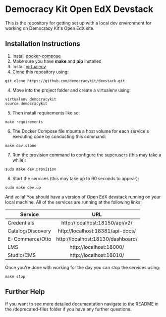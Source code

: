 # Democracy Kit Open EdX Devstack

This is the repository for getting set up with a local dev environment for working on Democracy Kit's Open EdX site.

## Installation Instructions

1. Install [docker-compose](https://docs.docker.com/compose/install/)
2. Make sure you have **make** and **pip** installed
4. Install [virtualenv](http://docs.python-guide.org/en/latest/dev/virtualenvs/#lower-level-virtualenv)
3. Clone this repository using:
  ```
  git clone https://github.com/democracykit/devstack.git
  ```
4. Move into the project folder and create a virtualenv using:
  ```
  virtualenv democracykit
  source democracykit
  ```
5. Then install requirements like so:
  ```
  make requirements
  ```
6. The Docker Compose file mounts a host volume for each service's executing code by conducting this command:
  ```
  make dev.clone
  ```
7. Run the provision command to configure the superusers (this may take a while):
  ```
  sudo make dev.provision
  ```
8. Start the services (this may take up to 60 seconds to appear):
  ```
  sudo make dev.up
  ```

And voila! You should have a version of Open EdX devstack running on your local machine. All of the services are running at the following links:

| Service             | URL                                 |
|---------------------|:------------------------------------:|
| Credentials         | http://localhost:18150/api/v2/      |
| Catalog/Discovery   | http://localhost:18381/api-docs/    |
| E-Commerce/Otto     | http://localhost:18130/dashboard/   |
| LMS                 | http://localhost:18000/             |
| Studio/CMS          | http://localhost:18010/             |

Once you're done with working for the day you can stop the services using:
```
make stop
```

## Further Help

If you want to see more detailed documentation navigate to the README in the /deprecated-files folder if you have any further questions.

 
